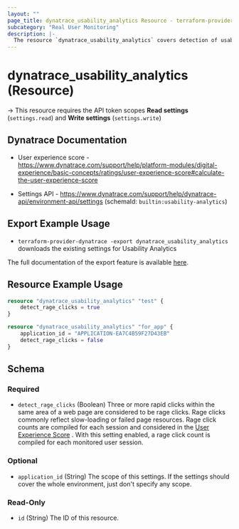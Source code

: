 ```yaml
---
layout: ""
page_title: dynatrace_usability_analytics Resource - terraform-provider-dynatrace"
subcategory: "Real User Monitoring"
description: |-
  The resource `dynatrace_usability_analytics` covers detection of usability issues within your application. User action types that commonly reflect user frustration include dead clicks, rage clicks, rage rotates, and page refreshes
---
```


# dynatrace_usability_analytics (Resource)

-> This resource requires the API token scopes **Read settings** (`settings.read`) and **Write settings** (`settings.write`)

## Dynatrace Documentation

- User experience score - https://www.dynatrace.com/support/help/platform-modules/digital-experience/basic-concepts/ratings/user-experience-score#calculate-the-user-experience-score

- Settings API - https://www.dynatrace.com/support/help/dynatrace-api/environment-api/settings (schemaId: `builtin:usability-analytics`)

## Export Example Usage

- `terraform-provider-dynatrace -export dynatrace_usability_analytics` downloads the existing settings for Usability Analytics

The full documentation of the export feature is available [here](https://registry.terraform.io/providers/dynatrace-oss/dynatrace/latest/docs/guides/export-v2).

## Resource Example Usage

```terraform
resource "dynatrace_usability_analytics" "test" {
    detect_rage_clicks = true
}

resource "dynatrace_usability_analytics" "for_app" {
    application_id = "APPLICATION-EA7C4B59F27D43EB"
    detect_rage_clicks = false
}
```

<!-- schema generated by tfplugindocs -->
## Schema

### Required

- `detect_rage_clicks` (Boolean) Three or more rapid clicks within the same area of a web page are considered to be rage clicks. Rage clicks commonly reflect slow-loading or failed page resources. Rage click counts are compiled for each session and considered in the [User Experience Score](https://dt-url.net/39034wt) .
With this setting enabled, a rage click count is compiled for each monitored user session.

### Optional

- `application_id` (String) The scope of this settings. If the settings should cover the whole environment, just don't specify any scope.

### Read-Only

- `id` (String) The ID of this resource.
 